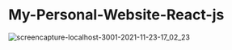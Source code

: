 # My-Personal-Website-React-js
![screencapture-localhost-3001-2021-11-23-17_02_23](https://user-images.githubusercontent.com/74673812/143048994-b66b4037-4be9-4d0a-8208-e52ea87fb753.png)


